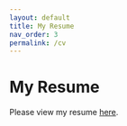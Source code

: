 ```yaml
---
layout: default
title: My Resume
nav_order: 3
permalink: /cv
---
```


# My Resume

Please view my resume [here](https://cwang1221.github.io/online-cv/).

